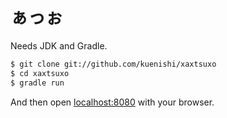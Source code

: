 # ぁっぉ

Needs JDK and Gradle.

```sh
$ git clone git://github.com/kuenishi/xaxtsuxo
$ cd xaxtsuxo
$ gradle run
```

And then open [localhost:8080](http://localhost:8080/ぁっぉ) with your browser.